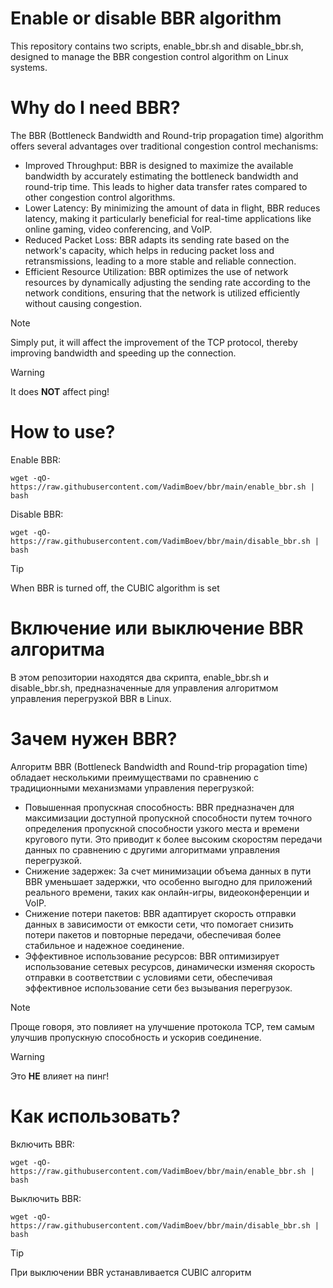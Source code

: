 # Enable or disable BBR algorithm 
This repository contains two scripts, enable_bbr.sh and disable_bbr.sh, designed to manage the BBR congestion control algorithm on Linux systems.  
  
# Why do I need BBR?
The BBR (Bottleneck Bandwidth and Round-trip propagation time) algorithm offers several advantages over traditional congestion control mechanisms:
- Improved Throughput: BBR is designed to maximize the available bandwidth by accurately estimating the bottleneck bandwidth and round-trip time. This leads to higher data transfer rates compared to other congestion control algorithms.
- Lower Latency: By minimizing the amount of data in flight, BBR reduces latency, making it particularly beneficial for real-time applications like online gaming, video conferencing, and VoIP.
- Reduced Packet Loss: BBR adapts its sending rate based on the network's capacity, which helps in reducing packet loss and retransmissions, leading to a more stable and reliable connection.
- Efficient Resource Utilization: BBR optimizes the use of network resources by dynamically adjusting the sending rate according to the network conditions, ensuring that the network is utilized efficiently without causing congestion.
  
> [!NOTE]
> Simply put, it will affect the improvement of the TCP protocol, thereby improving bandwidth and speeding up the connection.
  
> [!WARNING]
> It does **NOT** affect ping!
  
# How to use?  
Enable BBR:
```
wget -qO- https://raw.githubusercontent.com/VadimBoev/bbr/main/enable_bbr.sh | bash
```
Disable BBR:
```
wget -qO- https://raw.githubusercontent.com/VadimBoev/bbr/main/disable_bbr.sh | bash
```
  
> [!TIP]  
> When BBR is turned off, the CUBIC algorithm is set
  
# Включение или выключение BBR алгоритма
В этом репозитории находятся два скрипта, enable_bbr.sh и disable_bbr.sh, предназначенные для управления алгоритмом управления перегрузкой BBR в Linux.
  
# Зачем нужен BBR?
Алгоритм BBR (Bottleneck Bandwidth and Round-trip propagation time) обладает несколькими преимуществами по сравнению с традиционными механизмами управления перегрузкой:
- Повышенная пропускная способность: BBR предназначен для максимизации доступной пропускной способности путем точного определения пропускной способности узкого места и времени кругового пути. Это приводит к более высоким скоростям передачи данных по сравнению с другими алгоритмами управления перегрузкой.
- Снижение задержек: За счет минимизации объема данных в пути BBR уменьшает задержки, что особенно выгодно для приложений реального времени, таких как онлайн-игры, видеоконференции и VoIP.
- Снижение потери пакетов: BBR адаптирует скорость отправки данных в зависимости от емкости сети, что помогает снизить потери пакетов и повторные передачи, обеспечивая более стабильное и надежное соединение.
- Эффективное использование ресурсов: BBR оптимизирует использование сетевых ресурсов, динамически изменяя скорость отправки в соответствии с условиями сети, обеспечивая эффективное использование сети без вызывания перегрузок.
  
> [!NOTE]
> Проще говоря, это повлияет на улучшение протокола TCP, тем самым улучшив пропускную способность и ускорив соединение.
  
> [!WARNING]
> Это **НЕ** влияет на пинг!
  
# Как использовать?  
Включить BBR:
```
wget -qO- https://raw.githubusercontent.com/VadimBoev/bbr/main/enable_bbr.sh | bash
```
  
Выключить BBR:
```
wget -qO- https://raw.githubusercontent.com/VadimBoev/bbr/main/disable_bbr.sh | bash
```
  
> [!TIP]  
> При выключении BBR устанавливается CUBIC алгоритм
